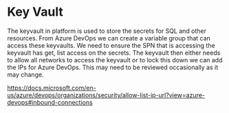 # Key Vault

The keyvault in platform is used to store the secrets for SQL and other resources. From Azure DevOps we can create a variable group that can access these keyvaults.  We need to ensure the SPN that is accessing the keyvault has get, list access on the secrets. The keyvault then either needs to allow all networks to access the keyvault or to lock this down we can add the IPs for Azure DevOps.  This may need to be reviewed occasionally as it may change.

https://docs.microsoft.com/en-us/azure/devops/organizations/security/allow-list-ip-url?view=azure-devops#inbound-connections 
